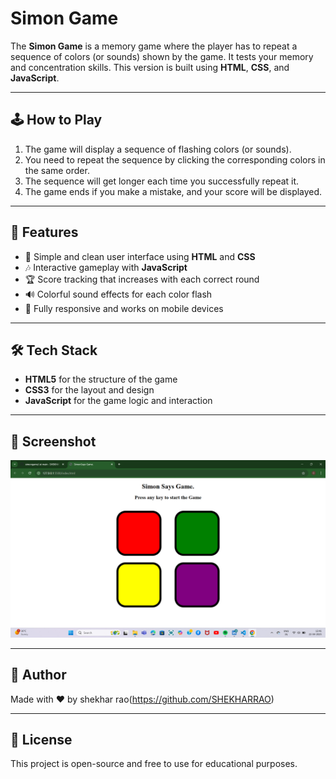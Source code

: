 # Simon Game

The **Simon Game** is a memory game where the player has to repeat a sequence of colors (or sounds) shown by the game. It tests your memory and concentration skills. This version is built using **HTML**, **CSS**, and **JavaScript**.

---

## 🕹️ How to Play

1. The game will display a sequence of flashing colors (or sounds).
2. You need to repeat the sequence by clicking the corresponding colors in the same order.
3. The sequence will get longer each time you successfully repeat it.
4. The game ends if you make a mistake, and your score will be displayed.

---

## 🚀 Features

- 🎨 Simple and clean user interface using **HTML** and **CSS**
- 🎶 Interactive gameplay with **JavaScript**
- 🏆 Score tracking that increases with each correct round
- 🔊 Colorful sound effects for each color flash
- 📱 Fully responsive and works on mobile devices

---

## 🛠️ Tech Stack

- **HTML5** for the structure of the game
- **CSS3** for the layout and design
- **JavaScript** for the game logic and interaction


---

## 📸 Screenshot

![Simon Game Screenshot](Screenshot.png)

---

## 🙌 Author

Made with ❤️ by shekhar rao(https://github.com/SHEKHARRAO)

---

## 📄 License

This project is open-source and free to use for educational purposes.

